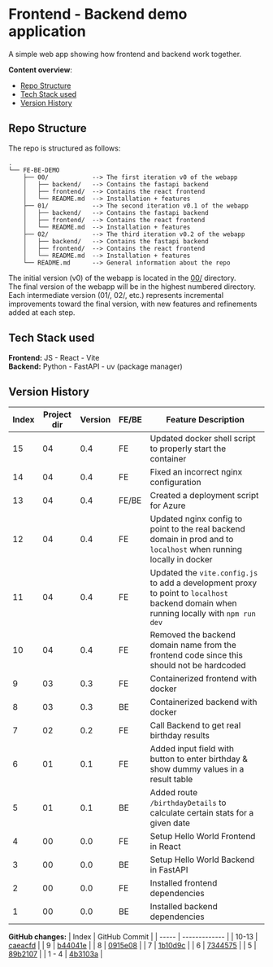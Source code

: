 # Frontend - Backend demo application
A simple web app showing how frontend and backend work together.

**Content overview**:
- [Repo Structure](#repo-structure)
- [Tech Stack used](#tech-stack-used)
- [Version History](#version-history)

## Repo Structure
The repo is structured as follows:
```
.
└── FE-BE-DEMO
    ├── 00/            --> The first iteration v0 of the webapp
    │   ├── backend/   --> Contains the fastapi backend
    │   ├── frontend/  --> Contains the react frontend 
    │   └── README.md  --> Installation + features
    ├── 01/            --> The second iteration v0.1 of the webapp
    │   ├── backend/   --> Contains the fastapi backend
    │   ├── frontend/  --> Contains the react frontend  
    │   └── README.md  --> Installation + features
    ├── 02/            --> The third iteration v0.2 of the webapp
    │   ├── backend/   --> Contains the fastapi backend
    │   ├── frontend/  --> Contains the react frontend  
    │   └── README.md  --> Installation + features
    └── README.md      --> General information about the repo
```

The initial version (v0) of the webapp is located in the [00/](./00/) directory. <br />
The final version of the webapp will be in the highest numbered directory. <br />
Each intermediate version (01/, 02/, etc.) represents incremental improvements toward the final version, with new features and refinements added at each step.

## Tech Stack used
**Frontend:** JS - React - Vite <br />
**Backend:** Python - FastAPI - uv (package manager)


## Version History

| Index | Project dir | Version | FE/BE | Feature Description             |
| ----- | ----------- | ------- | ----- | ------------------------------- |
| 15    | 04         | 0.4    | FE | Updated docker shell script to properly start the container  |
| 14    | 04         | 0.4    | FE | Fixed an incorrect nginx configuration  |
| 13    | 04         | 0.4    | FE/BE | Created a deployment script for Azure  |
| 12    | 04         | 0.4    | FE    | Updated nginx config to point to the real backend domain in prod and to `localhost` when running locally in docker |
| 11    | 04         | 0.4    | FE    | Updated the `vite.config.js` to add a development proxy to point to `localhost` backend domain when running locally with `npm run dev`  |
| 10    | 04         | 0.4    | FE    | Removed the backend domain name from the frontend code since this should not be hardcoded  |
| 9    | 03          | 0.3    | FE    | Containerized frontend with docker  |
| 8    | 03          | 0.3    | BE    | Containerized backend with docker  |
| 7    | 02          | 0.2    | FE    | Call Backend to get real birthday results  |
| 6    | 01          | 0.1    | FE    | Added input field with button to enter birthday & show dummy values in a result table |
| 5    | 01          | 0.1    | BE    | Added route `/birthdayDetails` to calculate certain stats for a given date  |
| 4    | 00          | 0.0    | FE    | Setup Hello World Frontend in React  |
| 3    | 00          | 0.0    | BE    | Setup Hello World Backend in FastAPI |
| 2    | 00          | 0.0    | FE    | Installed frontend dependencies  |
| 1    | 00          | 0.0    | BE    | Installed backend dependencies |

**GitHub changes:**
| Index | GitHub Commit |
| ----- | ------------- |
| 10-13 | [caeacfd](https://github.com/dfauland/fe-be-demo/commit/caeacfdd669a9aa9ac5cb0409ec7221061b673e2) |
| 9     | [b44041e](https://github.com/dfauland/fe-be-demo/commit/b44041e0e86f52699e36735e228d695b0b5c105f) |
| 8     | [0915e08](https://github.com/dfauland/fe-be-demo/commit/0915e083c8fde3311ad4a9c2ddbb46fc95027867) |
| 7     | [1b10d9c](https://github.com/dfauland/fe-be-demo/commit/1b10d9c0c0e152691cd9a4f129843d1c7d0d4779) |
| 6     | [7344575](https://github.com/dfauland/fe-be-demo/commit/7344575e89ed720ef9614ccf7812cfb0340f3739) |
| 5     | [89b2107](https://github.com/dfauland/fe-be-demo/commit/89b2107a782318223e5bfe9dfeb7a3e76c8ae1f5) |
| 1 - 4 | [4b3103a](https://github.com/dfauland/fe-be-demo/commit/4b3103a1768134507f33b92e0cfadd1a2dec22a4) |